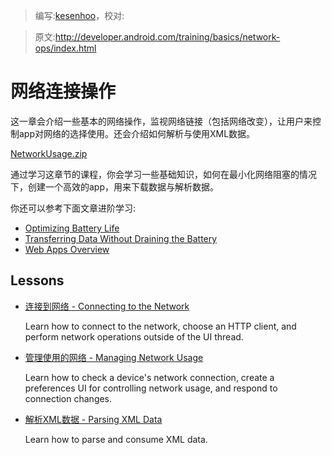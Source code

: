 > 编写:[kesenhoo](https://github.com/kesenhoo)，校对:

> 原文:<http://developer.android.com/training/basics/network-ops/index.html>

# 网络连接操作

这一章会介绍一些基本的网络操作，监视网络链接（包括网络改变），让用户来控制app对网络的选择使用。还会介绍如何解析与使用XML数据。

[NetworkUsage.zip](http://developer.android.com/shareables/training/NetworkUsage.zip)

通过学习这章节的课程，你会学习一些基础知识，如何在最小化网络阻塞的情况下，创建一个高效的app，用来下载数据与解析数据。

你还可以参考下面文章进阶学习:

* [Optimizing Battery Life](performance/monitoring-device-state/index.html)
* [Transferring Data Without Draining the Battery](/efficient-downloads/index.html)
* [Web Apps Overview](http://developer.android.com/guide/webapps/index.html)

## Lessons

* [连接到网络 - Connecting to the Network](connecting.html)

  Learn how to connect to the network, choose an HTTP client, and perform network operations outside of the UI thread.


* [管理使用的网络 - Managing Network Usage](managing.html)

  Learn how to check a device's network connection, create a preferences UI for controlling network usage, and respond to connection changes.


* [解析XML数据 - Parsing XML Data](xml.html)

  Learn how to parse and consume XML data.

